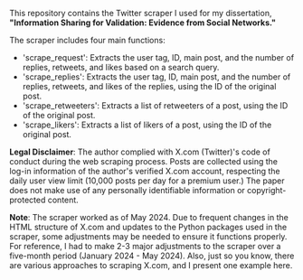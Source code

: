 This repository contains the Twitter scraper I used for my dissertation, **"Information Sharing for Validation: Evidence from Social Networks."**

The scraper includes four main functions:

- 'scrape_request': Extracts the user tag, ID, main post, and the number of replies, retweets, and likes based on a search query.
- 'scrape_replies': Extracts the user tag, ID, main post, and the number of replies, retweets, and likes of the replies, using the ID of the original post.
- 'scrape_retweeters': Extracts a list of retweeters of a post, using the ID of the original post.
- 'scrape_likers': Extracts a list of likers of a post, using the ID of the original post.

**Legal Disclaimer**: The author complied with X.com (Twitter)'s code of conduct during the web scraping process. Posts are collected using the log-in information of the author's verified X.com account, respecting the daily user view limit (10,000 posts per day for a premium user.) The paper does not make use of any personally identifiable information or copyright-protected content.


**Note**: The scraper worked as of May 2024. Due to frequent changes in the HTML structure of X.com and updates to the Python packages used in the scraper, some adjustments may be needed to ensure it functions properly. For reference, I had to make 2-3 major adjustments to the scraper over a five-month period (January 2024 - May 2024). Also, just so you know, there are various approaches to scraping X.com, and I present one example here.
